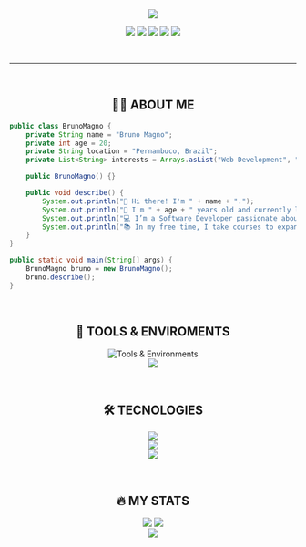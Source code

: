 <!--- <div align="center" text-align="center">
  [![Typing SVG](https://readme-typing-svg.demolab.com/?font=Fira+Code&weight=600&size=30&pause=100&color=007BFF&center=true&vCenter=true&lines=Hi+There!+%F0%9F%91%8B%2C;Want+a+coffee☕?)](https://git.io/typing-svg) 
</div>

<div align="center">
  <img src="https://tokenizedhq.com/wp-content/uploads/2022/08/4-aesthetic-anime-discord-banner-gif-eye-closeup.gif" width="500" height="130" align="center"/>
 <p></p> --->
 
 
<div align="center" text-align="center">
    <img src="https://capsule-render.vercel.app/api?type=rounded&height=200&color=gradient&text=Bruno%20Magno&reversal=false">
</div> 

<p align="center">
  <a href="https://github.com/brunoliratm"><img src="https://img.shields.io/badge/Github-0d1117?style=for-the-badge&logo=github&logoColor=white" /></a>
  <a href="https://discord.com/users/1075127178171269211"><img src="https://img.shields.io/badge/Discord-0d1117?style=for-the-badge&logo=discord&logoColor=white" /></a>
  <a href="https://www.linkedin.com/in/brunomagnotm/"><img src="https://img.shields.io/badge/linkedin-0d1117?style=for-the-badge&logo=linkedin&logoColor=white" /></a>
  <a href="https://xdaforums.com/m/brunoliratm.9987656/#recent-content"><img src="https://img.shields.io/badge/xdadevelopers-0d1117?style=for-the-badge&logo=xdadevelopers&logoColor=white" /></a>
  <a href="https://brunoliratm.github.io/portfolio-brunomagno/"><img src="https://img.shields.io/badge/portfolio-0d1117?style=for-the-badge&logo=vercel&logoColor=white" /></a>

  </p>
</div>
<br>

---

<br>
<div align="center">

## :man_technologist: ABOUT ME

</div>

```java
public class BrunoMagno {
    private String name = "Bruno Magno";
    private int age = 20;
    private String location = "Pernambuco, Brazil";
    private List<String> interests = Arrays.asList("Web Development", "Android Development", "Backend Applications");

    public BrunoMagno() {}

    public void describe() {
        System.out.println("👋 Hi there! I'm " + name + ".");
        System.out.println("🎂 I'm " + age + " years old and currently living in " + location + ".");
        System.out.println("💻 I’m a Software Developer passionate about " + String.join(", ", interests) + ".");
        System.out.println("📚 In my free time, I take courses to expand my knowledge and skills.");
    }
}

public static void main(String[] args) {
    BrunoMagno bruno = new BrunoMagno();
    bruno.describe();
}

```

<br>

<div align="center">

   ## :toolbox: TOOLS & ENVIROMENTS

  <img src="https://skill-icons-v2.vercel.app/api/icons?i=ubuntu,windows,vscode,idea,figma,github,git&theme=dark" alt="Tools & Environments" /><br>
  <img src="https://skill-icons-v2.vercel.app/api/icons?i=androidstudio,gcp,insomnia,postman,npm,nodejs,jira&theme=dark" />

</div>
<br>
<div align="center">

   ## :hammer_and_wrench: TECNOLOGIES

  <img src="https://skill-icons-v2.vercel.app/api/icons?i=python,java,c,spring,maven,angular&theme=dark" /><br>
  <img src="https://skill-icons-v2.vercel.app/api/icons?i=typescript,markdown,html,css,javascript,bootstrap&theme=dark" /><br>
  <img src="https://skill-icons-v2.vercel.app/api/icons?i=sass,react,mysql&theme=dark" />
</div>

<br>

<div align="center">

## :fire: MY STATS</h2>

  <img src="https://github-readme-stats.vercel.app/api?username=brunoliratm&hide_border=true&theme=transparent" />
  <img src="https://github-readme-stats.vercel.app/api/top-langs/?username=brunoliratm&langs_count=8&layout=compact&hide_border=true&theme=transparent" />

<br>

<img src="https://capsule-render.vercel.app/api?type=waving&height=150&color=gradient&reversal=false&section=footer">
